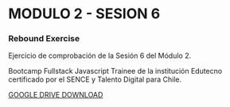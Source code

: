 # MODULO 2 - SESION 6
### Rebound Exercise

Ejercicio de comprobación de la Sesión 6 del Módulo 2.

Bootcamp Fullstack Javascript Trainee de la institución Edutecno certificado por el SENCE y Talento Digital para Chile.

[GOOGLE DRIVE DOWNLOAD](https://drive.google.com/file/d/1ZHfG2wnCh3ZkXnlB6LsbBoLtGR2ql24U/view?usp=drive_link)
